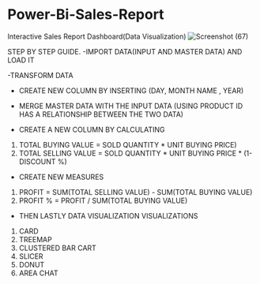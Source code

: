 # Power-Bi-Sales-Report
Interactive Sales Report Dashboard(Data Visualization)
![Screenshot (67)](https://user-images.githubusercontent.com/86516039/157690397-8264e205-4809-4827-aff3-78a782ccdd1f.png)

STEP BY STEP GUIDE.
-IMPORT DATA(INPUT AND MASTER DATA) AND LOAD IT

-TRANSFORM DATA

- CREATE NEW COLUMN BY INSERTING (DAY, MONTH NAME , YEAR)

- MERGE  MASTER DATA WITH  THE INPUT DATA (USING PRODUCT ID HAS A RELATIONSHIP BETWEEN THE TWO DATA)



- CREATE A NEW COLUMN BY CALCULATING
 1. TOTAL BUYING VALUE = SOLD QUANTITY * UNIT BUYING PRICE)
 2. TOTAL SELLING VALUE = SOLD QUANTITY * UNIT BUYING PRICE * (1- DISCOUNT %)
 
 - CREATE NEW MEASURES
 1. PROFIT = SUM(TOTAL SELLING VALUE) - SUM(TOTAL BUYING VALUE)
 2. PROFIT % = PROFIT / SUM(TOTAL BUYING VALUE)
 
 - THEN LASTLY DATA VISUALIZATION
 VISUALIZATIONS 
 1. CARD
 2. TREEMAP
 3. CLUSTERED BAR CART
 4. SLICER
 5. DONUT
 6. AREA CHAT

